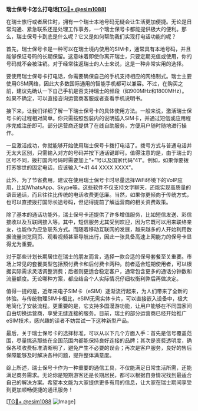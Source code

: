 **瑞士保号卡怎么打电话[[TG💪+ @esim1088](https://t.me/s/esim1088)]**

在瑞士旅行或者居住时，拥有一个瑞士本地号码无疑会让生活更加便捷。无论是日常沟通、紧急联系还是处理工作事务，一个瑞士保号卡都能提供极大的便利。那么，瑞士保号卡到底是什么呢？它又是如何帮助我们实现打电话功能的呢？

首先，瑞士保号卡是一种可以在瑞士境内使用的SIM卡，通常具有本地号码，并且能够保证号码的长期保留。这意味着即使你离开瑞士，只要定期充值或使用，你的号码就不会被注销。对于经常往返瑞士的人士来说，这是一种非常实用的选择。

要使用瑞士保号卡打电话，你需要确保自己的手机支持相应的网络制式。瑞士主要使用GSM网络，因此大多数国际通用的智能手机都可以兼容。不过，在购买之前，建议先确认一下自己手机是否支持瑞士的频段（如900MHz和1800MHz）。如果不确定，可以直接咨询运营商客服或者查看手机说明书。

接下来，让我们详细了解一下瑞士保号卡的具体使用方法。一般来说，激活瑞士保号卡的过程相对简单。你只需按照包装内的说明插入SIM卡，并通过短信或应用程序完成注册即可。部分运营商还提供了在线自助服务，方便用户随时随地进行操作。

一旦激活成功，你就能够开始使用瑞士保号卡拨打电话了。拨号方式与普通电话并无太大区别，只需输入对方的号码并按下通话键即可。值得注意的是，由于瑞士的区号不同，拨打国内号码时需要加上“+”号以及国家代码“41”。例如，如果你要拨打苏黎世的固定电话，应该输入“+41 44 XXXX XXXX”。

此外，为了节省费用，建议在使用瑞士保号卡时尽量选择WiFi环境下的VoIP应用，比如WhatsApp、Skype等。这些软件不仅支持文字聊天，还能实现高质量的语音通话，而且往往比传统的电话收费更低廉。当然，如果你更倾向于传统方式，也可以直接拨打国际长途号码，但记得提前了解运营商的相关资费政策。

除了基本的通话功能外，瑞士保号卡还提供了许多增值服务，比如短信发送、彩信接收以及互联网接入等。其中，短信服务尤其受到欢迎，因为它既可以用来联络亲友，也能作为应急联系方式。而随着移动互联网的发展，越来越多的人开始利用数据流量浏览网页、观看视频甚至导航出行，因此一张具备高速上网能力的保号卡显得尤为重要。

对于那些计划长期居住在瑞士的朋友而言，选择一款合适的保号套餐至关重要。市场上常见的套餐类型包括预付费卡和后付费卡两种。前者适合短期使用者，可以根据实际需求灵活调整消费；后者则更适合稳定客户，通常包含更多的通话分钟数和流量额度。无论哪种方案，都应结合个人实际情况仔细权衡利弊后再做决定。

值得一提的是，近年来电子SIM卡（eSIM）逐渐流行起来，为人们带来了全新的体验。与传统物理SIM卡相比，eSIM无需实体卡片，可以直接嵌入设备中，极大地简化了安装流程。更重要的是，它支持多国漫游功能，让用户能够在不同国家间自由切换运营商，享受无缝连接的服务。目前，瑞士的部分运营商已经开始推广eSIM技术，感兴趣的读者不妨尝试一下这种新型产品。

最后，关于瑞士保号卡的选择标准，可以从以下几个方面入手：首先是信号覆盖范围，尽量挑选那些在全国范围内都能保持良好连接的品牌；其次是资费透明度，确保各项收费标准清晰明了，避免产生不必要的误会；再次是客户服务，良好的售后保障能够及时解决各种问题，提升整体满意度。

综上所述，瑞士保号卡作为一种重要的通信工具，不仅能满足日常生活所需，还能满足商务需求。无论你是短期游客还是长期居民，都可以根据自身情况找到最适合自己的解决方案。希望本文能为大家提供更多有用的信息，让大家在瑞士期间享受到更加顺畅便捷的通讯服务！

[[TG💪+ @esim1088](https://t.me/s/esim1088) ![Image](https://i.postimg.cc/4NQfJmqS/Snipaste-2025-05-13-00-14-12.png)]